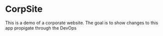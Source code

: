 # CorpSite

This is a demo of a corporate website.  The goal is to show changes to this app propigate through the DevOps 
